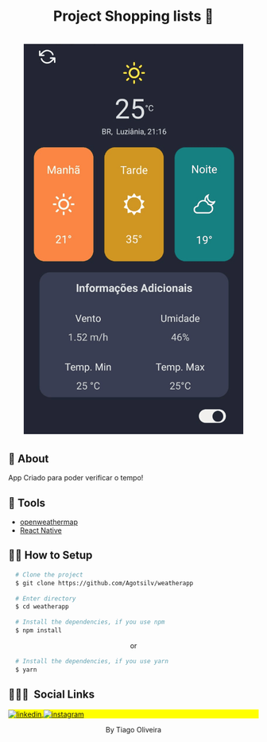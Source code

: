 <h1 align="center">
  <p>Project Shopping lists 🍎</p>
</h1>

<h1 align="center" >
  <img src='./github/Noturno.gif' style={{width: 100px}}/>

 
</h1>

## 🧾 About

App Criado para poder verificar o tempo!

## 🔧 Tools

- [openweathermap](https://openweathermap.org/)
- [React Native](https://reactnative.dev)

## 👨‍💻 How to Setup

```bash
  # Clone the project
  $ git clone https://github.com/Agotsilv/weatherapp
```
```bash
  # Enter directory
  $ cd weatherapp
```

```bash
  # Install the dependencies, if you use npm
  $ npm install
```
<p align="center">or</p>

```bash
  # Install the dependencies, if you use yarn
  $ yarn
```

## 👨🏽‍🦲 &nbsp;Social Links

<p align="left" style="background:yellow">
<a href="https://www.linkedin.com/in/agotsilva/" target="_blank">
  <img align="center" src="https://img.shields.io/badge/-agotsilva-05122A?style=flat&logo=linkedin" alt="linkedin"/>
</a>
<a href="https://instagram.com/ago.tsilv" target="_blank">
 <img align="center" src="https://img.shields.io/badge/-ago.tsilv-05122A?style=flat&logo=instagram" alt="instagram"/>
</a>
</p>
<p align="center">By Tiago Oliveira</p>
